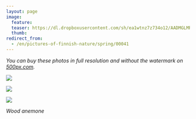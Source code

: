 ```yaml
---
layout: page
image:
  feature:
  teaser: https://dl.dropboxusercontent.com/sh/ea1wtnz7z734o12/AADMGLMR0QJUy2W_tJMhtyEia/luontokuvat/kev%C3%A4t/DS150821-245px.jpg
  thumb:
redirect_from:
  - /en/pictures-of-finnish-nature/spring/00041
---
```


*You can buy these photos in full resolution and without the watermark on [500px.com](https://500px.com/minimuutticom/galleries/hepatica-flowers).*

[![](https://dl.dropboxusercontent.com/sh/ea1wtnz7z734o12/AAB-ePzIly8wo910yY9An49oa/luontokuvat/kev%C3%A4t/DS15081-800px.jpg)](https://dl.dropboxusercontent.com/sh/ea1wtnz7z734o12/AAALvMT29Nhdt5GzTzB3CxlRa/luontokuvat/kev%C3%A4t/DS15081.jpg)

[![](https://dl.dropboxusercontent.com/sh/ea1wtnz7z734o12/AAA2U5f8H_OVYlpwjwc8mizSa/luontokuvat/kev%C3%A4t/DS15086-800px.jpg)](https://dl.dropboxusercontent.com/sh/ea1wtnz7z734o12/AAAkIwx-EUecUDNsE_d52ekna/luontokuvat/kev%C3%A4t/DS15086.jpg)

[![](https://dl.dropboxusercontent.com/sh/ea1wtnz7z734o12/AACSg3OggiETDOH9DRF41sx7a/luontokuvat/kev%C3%A4t/DS15082-800px.jpg)](https://dl.dropboxusercontent.com/sh/ea1wtnz7z734o12/AADnOru3mr_V_EG6AWfofZs8a/luontokuvat/kev%C3%A4t/DS15082.jpg)

*Wood anemone*

